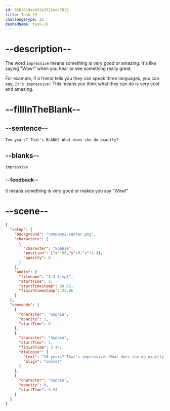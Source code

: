 ```yaml
---
id: 65b261dae662a3512ed47826
title: Task 19
challengeType: 22
dashedName: task-19
---
```


<!-- (Audio) Sophie: Ten years? That's impressive! What does she do exactly? -->

# --description--

The word `impressive` means something is very good or amazing. It's like saying "Wow!" when you hear or see something really great.

For example, if a friend tells you they can speak three languages, you can say, `It's impressive!` This means you think what they can do is very cool and amazing.

# --fillInTheBlank--

## --sentence--

`Ten years? That's BLANK! What does she do exactly?`

## --blanks--

`impressive`

### --feedback--

It means something is very good or makes you say "Wow!"

# --scene--

```json
{
  "setup": {
    "background": "company2-center.png",
    "characters": [
      {
        "character": "Sophie",
        "position": {"x":50,"y":0,"z":1.4},
        "opacity": 0
      }
    ],
    "audio": {
      "filename": "3.3-1.mp3",
      "startTime": 1,
      "startTimestamp": 20.62,
      "finishTimestamp": 23.06
    }
  },
  "commands": [
    {
      "character": "Sophie",
      "opacity": 1,
      "startTime": 0
    },
    {
      "character": "Sophie",
      "startTime": 1,
      "finishTime": 3.44,
      "dialogue": {
        "text": "10 years? That's impressive. What does she do exactly?",
        "align": "center"
      }
    },
    {
      "character": "Sophie",
      "opacity": 0,
      "startTime": 3.94
    }
  ]
}
```
